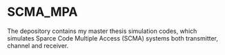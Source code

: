 # SCMA_MPA

The depository contains my master thesis simulation codes, which simulates Sparce Code Multiple Access (SCMA) systems both transmitter, channel and receiver.
